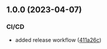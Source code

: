 ## 1.0.0 (2023-04-07)


### CI/CD

* added release workflow ([411a26c](https://github.com/nxfullstack/style-lib/commit/411a26c95c088a5efe0b676293086d48eb7cf215))
